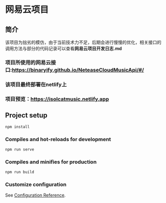 # 网易云项目
## 简介
该项目为拙劣的模仿，由于当前技术力不足，后期会进行慢慢的优化，相关接口的调用方法与部分的代码记录可以查看**网易云项目开发日志.md**
### 项目所使用的网易云接口:https://binaryify.github.io/NeteaseCloudMusicApi/#/
### 该项目最终部署在netlify上
### **项目预览**：https://isolcatmusic.netlify.app

## Project setup
```
npm install
```

### Compiles and hot-reloads for development
```
npm run serve
```

### Compiles and minifies for production
```
npm run build
```

### Customize configuration
See [Configuration Reference](https://cli.vuejs.org/config/).
